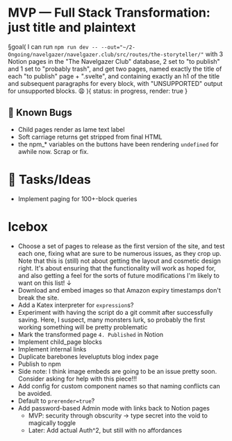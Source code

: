 # MVP — Full Stack Transformation: just title and plaintext

§goal(
I can run `npm run dev -- --out="~/2-Ongoing/navelgazer/navelgazer.club/src/routes/the-storyteller/"` with 3 Notion pages in the "The Navelgazer Club" database, 2 set to "to publish" and 1 set to "probably trash", and get two pages, named exactly the title of each "to publish" page + ".svelte", and containing exactly an h1 of the title and subsequent paragraphs for every block, with "UNSUPPORTED" output for unsupported blocks. 😩
){
status: in progress, render: true
}

## 🐞 Known Bugs

- Child pages render as lame text label
- Soft carriage returns get stripped from final HTML
- the npm\_\* variables on the buttons have been rendering `undefined` for awhile now. Scrap or fix.

# 🐝 Tasks/Ideas

- Implement paging for 100+-block queries

# Icebox

- Choose a set of pages to release as the first version of the site, and test each one, fixing what are sure to be numerous issues, as they crop up. Note that this is (still) not about getting the layout and cosmetic design right. It's about ensuring that the functionality will work as hoped for, and also getting a feel for the sorts of future modifications I'm likely to want on this list! ↓
- Download and embed images so that Amazon expiry timestamps don't break the site.
- Add a Katex interpreter for `expression`s?
- Experiment with having the script do a git commit after successfully saving. Here, I suspect, many monsters lurk, so probably the first working something will be pretty problematic
- Mark the transformed page `4. Published` in Notion
- Implement child_page blocks
- Implement internal links
- Duplicate barebones leveluptuts blog index page
- Publish to npm
- Side note: I think image embeds are going to be an issue pretty soon. Consider asking for help with this piece!!!
- Add config for custom component names so that naming conflicts can be avoided.
- Default to `prerender=true`?
- Add password-based Admin mode with links back to Notion pages
  - MVP: security through obscurity -> type secret into the void to magically toggle
  - Later: Add actual Auth^2, but still with no affordances

